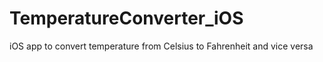 # TemperatureConverter_iOS
iOS app to convert temperature from Celsius to Fahrenheit and vice versa
